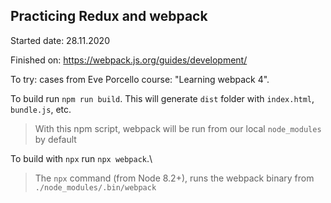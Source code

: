 
## Practicing Redux and webpack

Started date: 28.11.2020

Finished on: https://webpack.js.org/guides/development/

To try: cases from Eve Porcello course: "Learning webpack 4".

To build run `npm run build`. This will generate `dist` folder with `index.html`, `bundle.js`, etc.
> With this npm script, webpack will be run from our local `node_modules` by default

To build with `npx` run `npx webpack`.\
> The `npx` command (from Node 8.2+), runs the webpack binary from `./node_modules/.bin/webpack`
